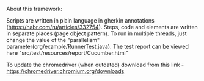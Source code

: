 About this framework:

Scripts are written in plain language in gherkin annotations (https://habr.com/ru/articles/332754).
Steps, code and elements are written in separate places (page object pattern). 
To run in multiple threads, just change the value of the "parallelism" parameter(org/example/RunnerTest.java). 
The test report can be viewed here "src/test/resources/report/Cucumber.html"

To update the chromedriver (when outdated) download from this link - https://chromedriver.chromium.org/downloads